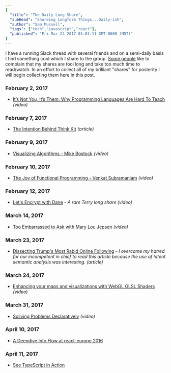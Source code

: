 ```yaml
---
{
  "title": "The Daily Long Share",
  "subHead": "Shareing Longform Things...Daily-ish",
  "author": "Sam Mussell",
  "tags": ["tech","javascript","react"],
  "published": "Fri Mar 24 2017 01:01:11 GMT-0600 (MDT)"
}
---
```


I have a running Slack thread with several friends and on a semi-daily basis I find something cool which I share to the group.  [Some people](http://tkeeney.com) like to complain that my shares are tool long and take too much time to read/watch. In an effort to collect all of my brilliant "shares" for posterity I will begin collecting them here in this post.

### February 2, 2017
  
  * [It’s Not You, It’s Them: Why Programming Languages Are Hard To Teach](https://vimeo.com/53062800) *(video)*
  
### February 7, 2017

  * [The Intention Behind Think Kit](http://blog.fiftythree.com/posts/the-intention-behind-think-kit) *(article)*
  
### February 9, 2017

  * [Visualizing Algorithms - Mike Bostock](https://vimeo.com/112319901) *(video)*
  
### February 10, 2017

  * [The Joy of Functional Programming - Venkat Subramaniam](https://www.youtube.com/watch?v=__dDAD0Y_WU) *(video)*

### February 12, 2017

  * [Let's Encrypt with Dane](https://www.youtube.com/watch?v=09fNjMur1Gs) - *A rare Terry long share* *(video)*
  
### March 14, 2017

  * [Too Embarrassed to Ask with Mary Lou Jepsen](http://www.recode.net/2017/3/11/14893298/how-to-watch-recode-live-interview-with-mary-lou-jepsen-from-sxsw) *(video)*
  
### March 23, 2017

  * [Dissecting Trump's Most Rabid Online Following](https://fivethirtyeight.com/features/dissecting-trumps-most-rabid-online-following/) - *I overcame my hatred for our incompetent in chief to read this article because the use of latent semantic analysis was interesting.* *(article)*
  
### March 24, 2017

  * [Enhancing your maps and visualizations with WebGL GLSL Shaders](https://www.youtube.com/watch?v=5AGx0_2xI6Y) *(video)*

### March 31, 2017

  * [Soliving Problems Declaratively](https://www.youtube.com/watch?v=COrFZIES_44) *(video)*
  
### April 10, 2017

  * [A Deepdive Into Flow at react-europe 2016](https://www.youtube.com/watch?v=VEaDsKyDxkY)

### April 11, 2017

  * [See TypeScript in Action](https://www.typescriptlang.org)
  

